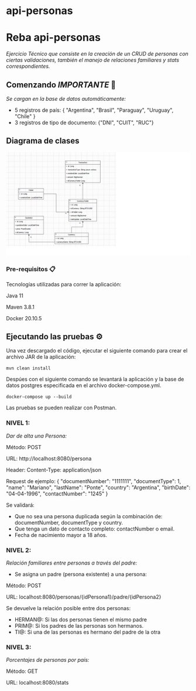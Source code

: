 # api-personas

# Reba api-personas

_Ejercicio Técnico que consiste en la creación de un CRUD de personas con ciertas validaciones, también el manejo de relaciones familiares y stats correspondientes._

## Comenzando *IMPORTANTE* 🚀

_Se cargan en la base de datos automáticamente:_
- 5 registros de país: { "Argentina", "Brasil", "Paraguay", "Uruguay", "Chile" }
- 3 registros de tipo de documento: {"DNI", "CUIT", "RUC"}

## Diagrama de clases  

![alt text](https://github.com/marianoponte/adviters-virtual-wallet/blob/main/diagrama_solucion.png)

### Pre-requisitos 📋

Tecnologías utilizadas para correr la aplicación:

Java 11

Maven 3.8.1

Docker 20.10.5

## Ejecutando las pruebas ⚙️

Una vez descargado el código, ejecutar el siguiente comando para crear el archivo JAR de la aplicación:
```
mvn clean install
```

Despúes con el siguiente comando se levantará la aplicación y la base de datos postgres especificada en el archivo docker-compose.yml.
```
docker-compose up --build
```

Las pruebas se pueden realizar con Postman.

### NIVEL 1: 

_Dar de alta una Persona:_

Método: POST

URL: http://localhost:8080/persona

Header: Content-Type: application/json

Request de ejemplo: 
{
    "documentNumber": "1111111",
    "documentType": 1,
    "name": "Mariano",
    "lastName": "Ponte",
    "country": "Argentina",
    "birthDate": "04-04-1996",
    "contactNumber": "1245"
}

Se validará:
- Que no sea una persona duplicada según la combinación de: documentNumber, documentType y country.
- Que tenga un dato de contacto completo: contactNumber o email.
- Fecha de nacimiento mayor a 18 años.

### NIVEL 2: 

_Relación familiares entre personas a través del padre:_

- Se asigna un padre (persona existente) a una persona:

Método: POST

URL: localhost:8080/personas/{idPersona1}/padre/{idPersona2}



Se devuelve la relación posible entre dos personas:
- HERMAN@: Si las dos personas tienen el mismo padre
- PRIM@: Si los padres de las personas son hermanos.
- TI@: Si una de las personas es hermano del padre de la otra

### NIVEL 3: 

_Porcentajes de personas por país:_

Método: GET

URL: localhost:8080/stats
